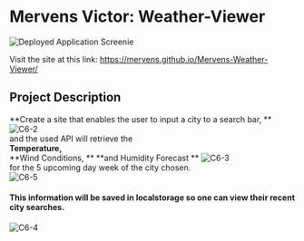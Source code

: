 # Mervens Victor: Weather-Viewer

![Deployed Application Screenie](https://user-images.githubusercontent.com/82620500/120958182-2990b980-c725-11eb-9b48-97a248afdf95.png)


Visit the site at this link:
https://mervens.github.io/Mervens-Weather-Viewer/

## Project Description
**Create a site that enables the user to input a city to a search bar,  ** 
![C6-2](https://user-images.githubusercontent.com/82620500/120958185-2bf31380-c725-11eb-8e58-5368428529a9.png)  
and the used API will retrieve the  
**Temperature,**  
**Wind Conditions, ** 
**and Humidity Forecast  **
![C6-3](https://user-images.githubusercontent.com/82620500/120958187-2d244080-c725-11eb-88e6-ad64cd40da49.png)  
for the 5 upcoming day week of the city chosen.  
![C6-5](https://user-images.githubusercontent.com/82620500/120965620-27355c00-c733-11eb-8a85-88b3690bcd3e.png)
  
  
   
#### This information will be saved in localstorage so one can view their recent city searches.
![C6-4](https://user-images.githubusercontent.com/82620500/120958189-2dbcd700-c725-11eb-913c-df9afe36f0a4.png)

